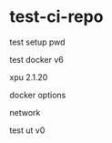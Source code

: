 # test-ci-repo
test setup pwd

test docker v6

  xpu 2.1.20 
  
  docker options
  
  network

test ut v0
